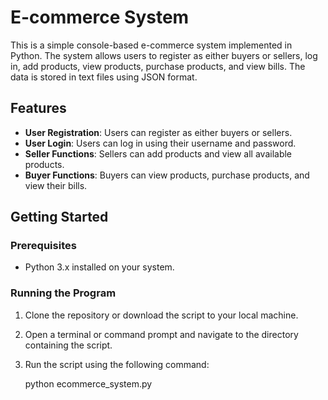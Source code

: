 # E-commerce System

This is a simple console-based e-commerce system implemented in Python. The system allows users to register as either buyers or sellers, log in, add products, view products, purchase products, and view bills. The data is stored in text files using JSON format.

## Features

- **User Registration**: Users can register as either buyers or sellers.
- **User Login**: Users can log in using their username and password.
- **Seller Functions**: Sellers can add products and view all available products.
- **Buyer Functions**: Buyers can view products, purchase products, and view their bills.

## Getting Started

### Prerequisites

- Python 3.x installed on your system.

### Running the Program

1. Clone the repository or download the script to your local machine.
2. Open a terminal or command prompt and navigate to the directory containing the script.
3. Run the script using the following command:
    
    python ecommerce_system.py


